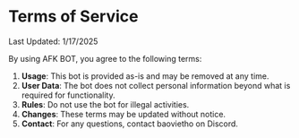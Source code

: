 # Terms of Service  
Last Updated: 1/17/2025 

By using AFK BOT, you agree to the following terms:  
1. **Usage**: This bot is provided as-is and may be removed at any time.  
2. **User Data**: The bot does not collect personal information beyond what is required for functionality.  
3. **Rules**: Do not use the bot for illegal activities.  
4. **Changes**: These terms may be updated without notice.  
5. **Contact**: For any questions, contact baovietho on Discord.  
